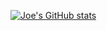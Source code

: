 
[![Joe's GitHub stats](https://github-readme-stats.vercel.app/api?username=joebalanoff)](https://github.com/anuraghazra/github-readme-stats&count_private=true&show_icons=true&theme=radical)
